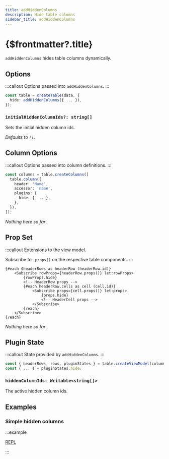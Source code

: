 ```yaml
---
title: addHiddenColumns
description: Hide table columns
sidebar_title: addHiddenColumns
---
```


<script>
  import { useHljs } from '$lib/utils/useHljs';
  useHljs('ts');
</script>

# {$frontmatter?.title}

`addHiddenColumns` hides table columns dynamically.

## Options

:::callout
Options passed into `addHiddenColumns`.
:::

```ts {3}
const table = createTable(data, {
  hide: addHiddenColumns({ ... }),
});
```

### `initialHiddenColumnIds?: string[]`

Sets the initial hidden column ids.

_Defaults to `[]`_.

## Column Options

:::callout
Options passed into column definitions.
:::

```ts {7}
const columns = table.createColumns([
  table.column({
    header: 'Name',
    accessor: 'name',
    plugins: {
      hide: { ... },
    },
  }),
]);
```

_Nothing here so far_.

## Prop Set

:::callout
Extensions to the view model.

Subscribe to `.props()` on the respective table components.
:::

```svelte
{#each $headerRows as headerRow (headerRow.id)}
    <Subscribe rowProps={headerRow.props()} let:rowProps>
        {rowProps.hide}
        <!-- HeaderRow props -->
        {#each headerRow.cells as cell (cell.id)}
            <Subscribe props={cell.props()} let:props>
                {props.hide}
                <!-- HeaderCell props -->
            </Subscribe>
        {/each}
    </Subscribe>
{/each}
```

_Nothing here so far_.

## Plugin State

:::callout
State provided by `addHiddenColumns`.
:::

```ts {3}
const { headerRows, rows, pluginStates } = table.createViewModel(columns);
const { ... } = pluginStates.hide;
```

### `hiddenColumnIds: Writable<string[]>`

The active hidden column ids.

## Examples

### Simple hidden columns

:::example

[REPL](https://svelte.dev/repl/0f910f546dfe467998886ea0510f4790?version=3.48.0)

<script>
  import SimpleHiddenColumnsDemo from './SimpleHiddenColumnsDemo.svelte'
</script>
<SimpleHiddenColumnsDemo />

:::
